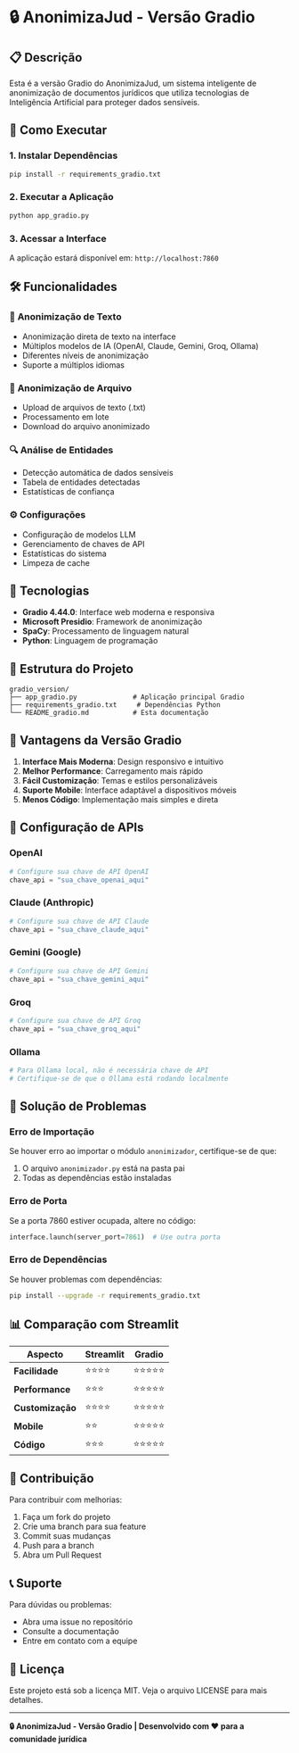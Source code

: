 # 🔒 AnonimizaJud - Versão Gradio

## 📋 Descrição
Esta é a versão Gradio do AnonimizaJud, um sistema inteligente de anonimização de documentos jurídicos que utiliza tecnologias de Inteligência Artificial para proteger dados sensíveis.

## 🚀 Como Executar

### 1. **Instalar Dependências**
```bash
pip install -r requirements_gradio.txt
```

### 2. **Executar a Aplicação**
```bash
python app_gradio.py
```

### 3. **Acessar a Interface**
A aplicação estará disponível em: `http://localhost:7860`

## 🛠️ Funcionalidades

### 📝 **Anonimização de Texto**
- Anonimização direta de texto na interface
- Múltiplos modelos de IA (OpenAI, Claude, Gemini, Groq, Ollama)
- Diferentes níveis de anonimização
- Suporte a múltiplos idiomas

### 📁 **Anonimização de Arquivo**
- Upload de arquivos de texto (.txt)
- Processamento em lote
- Download do arquivo anonimizado

### 🔍 **Análise de Entidades**
- Detecção automática de dados sensíveis
- Tabela de entidades detectadas
- Estatísticas de confiança

### ⚙️ **Configurações**
- Configuração de modelos LLM
- Gerenciamento de chaves de API
- Estatísticas do sistema
- Limpeza de cache

## 🔧 Tecnologias

- **Gradio 4.44.0**: Interface web moderna e responsiva
- **Microsoft Presidio**: Framework de anonimização
- **SpaCy**: Processamento de linguagem natural
- **Python**: Linguagem de programação

## 📁 Estrutura do Projeto

```
gradio_version/
├── app_gradio.py              # Aplicação principal Gradio
├── requirements_gradio.txt     # Dependências Python
└── README_gradio.md           # Esta documentação
```

## 🌟 Vantagens da Versão Gradio

1. **Interface Mais Moderna**: Design responsivo e intuitivo
2. **Melhor Performance**: Carregamento mais rápido
3. **Fácil Customização**: Temas e estilos personalizáveis
4. **Suporte Mobile**: Interface adaptável a dispositivos móveis
5. **Menos Código**: Implementação mais simples e direta

## 🔑 Configuração de APIs

### OpenAI
```python
# Configure sua chave de API OpenAI
chave_api = "sua_chave_openai_aqui"
```

### Claude (Anthropic)
```python
# Configure sua chave de API Claude
chave_api = "sua_chave_claude_aqui"
```

### Gemini (Google)
```python
# Configure sua chave de API Gemini
chave_api = "sua_chave_gemini_aqui"
```

### Groq
```python
# Configure sua chave de API Groq
chave_api = "sua_chave_groq_aqui"
```

### Ollama
```python
# Para Ollama local, não é necessária chave de API
# Certifique-se de que o Ollama está rodando localmente
```

## 🚨 Solução de Problemas

### Erro de Importação
Se houver erro ao importar o módulo `anonimizador`, certifique-se de que:
1. O arquivo `anonimizador.py` está na pasta pai
2. Todas as dependências estão instaladas

### Erro de Porta
Se a porta 7860 estiver ocupada, altere no código:
```python
interface.launch(server_port=7861)  # Use outra porta
```

### Erro de Dependências
Se houver problemas com dependências:
```bash
pip install --upgrade -r requirements_gradio.txt
```

## 📊 Comparação com Streamlit

| Aspecto | Streamlit | Gradio |
|---------|-----------|---------|
| **Facilidade** | ⭐⭐⭐⭐ | ⭐⭐⭐⭐⭐ |
| **Performance** | ⭐⭐⭐ | ⭐⭐⭐⭐⭐ |
| **Customização** | ⭐⭐⭐⭐ | ⭐⭐⭐⭐⭐ |
| **Mobile** | ⭐⭐ | ⭐⭐⭐⭐⭐ |
| **Código** | ⭐⭐⭐ | ⭐⭐⭐⭐⭐ |

## 🤝 Contribuição

Para contribuir com melhorias:
1. Faça um fork do projeto
2. Crie uma branch para sua feature
3. Commit suas mudanças
4. Push para a branch
5. Abra um Pull Request

## 📞 Suporte

Para dúvidas ou problemas:
- Abra uma issue no repositório
- Consulte a documentação
- Entre em contato com a equipe

## 📄 Licença

Este projeto está sob a licença MIT. Veja o arquivo LICENSE para mais detalhes.

---

**🔒 AnonimizaJud - Versão Gradio | Desenvolvido com ❤️ para a comunidade jurídica**

